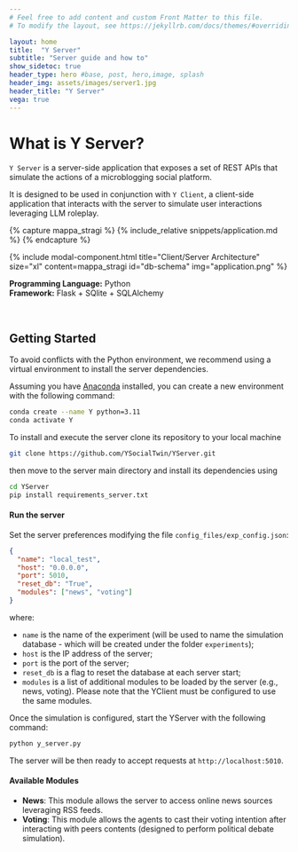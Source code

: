 ```yaml
---
# Feel free to add content and custom Front Matter to this file.
# To modify the layout, see https://jekyllrb.com/docs/themes/#overriding-theme-defaults

layout: home
title:  "Y Server"
subtitle: "Server guide and how to"
show_sidetoc: true
header_type: hero #base, post, hero,image, splash
header_img: assets/images/server1.jpg
header_title: "Y Server"
vega: true
---
```


# What is Y Server?

`Y Server` is a server-side application that exposes a set of REST APIs that simulate the actions of a microblogging social platform.

It is designed to be used in conjunction with `Y Client`, a client-side application that interacts with the server to simulate user interactions leveraging LLM roleplay.

{% capture mappa_stragi %}
{% include_relative snippets/application.md %}
{% endcapture %}

{% include modal-component.html title="Client/Server Architecture" size="xl" content=mappa_stragi id="db-schema" img="application.png" %}

**Programming Language:** Python <br>
**Framework:** Flask + SQlite + SQLAlchemy

<br>

## Getting Started

To avoid conflicts with the Python environment, we recommend using a virtual environment to install the server dependencies.

Assuming you have [Anaconda](https://www.anaconda.com/) installed, you can create a new environment with the following command:

```bash
conda create --name Y python=3.11
conda activate Y
```

To install and execute the server clone its repository to your local machine  
```bash
git clone https://github.com/YSocialTwin/YServer.git
```

then move to the server main directory and install its dependencies using 
    
```bash
cd YServer
pip install requirements_server.txt
```

#### Run the server

Set the server preferences modifying the file `config_files/exp_config.json`:

```json
{
  "name": "local_test",
  "host": "0.0.0.0",
  "port": 5010,
  "reset_db": "True",
  "modules": ["news", "voting"]
}
```
where:
- `name` is the name of the experiment (will be used to name the simulation database - which will be created under the folder `experiments`);
- `host` is the IP address of the server;
- `port` is the port of the server;
- `reset_db` is a flag to reset the database at each server start;
- `modules` is a list of additional modules to be loaded by the server (e.g., news, voting). Please note that the YClient must be configured to use the same modules.

Once the simulation is configured, start the YServer with the following command:

```bash
python y_server.py
```

The server will be then ready to accept requests at `http://localhost:5010`.

#### Available Modules
- **News**: This module allows the server to access online news sources leveraging RSS feeds.
- **Voting**: This module allows the agents to cast their voting intention after interacting with peers contents (designed to perform political debate simulation).

